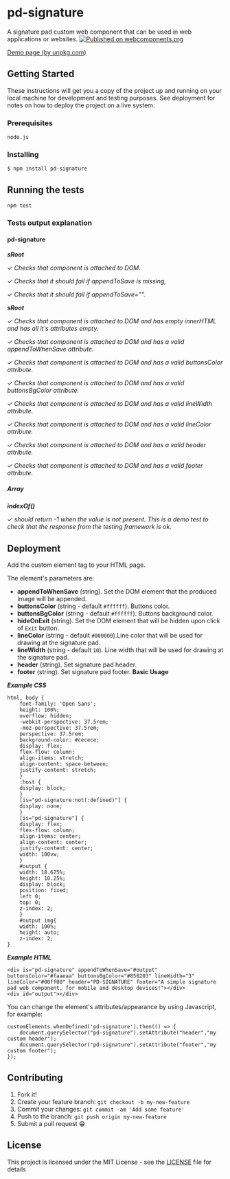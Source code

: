 # pd-signature

A signature pad custom web component that can be used in web applications or websites.
[![Published on webcomponents.org](https://img.shields.io/badge/webcomponents.org-published-blue.svg)](https://www.webcomponents.org/element/pd-signature)

[Demo page (by unpkg.com)](https://unpkg.com/pd-signature@1.0.1/pd-signature.html)

## Getting Started

These instructions will get you a copy of the project up and running on your local machine for development and testing purposes. See deployment for notes on how to deploy the project on a live system.

### Prerequisites

`node.js`

### Installing

`$ npm install pd-signature`

## Running the tests

`npm test`

### Tests output explanation

#### pd-signature

_**sRoot**_

_✓ Checks that component is attached to DOM._

_✓ Checks that it should fail if appendToSave is missing,_

_✓ Checks that it should fail if appendToSave=""._

_**sRoot**_

_✓ Checks that component is attached to DOM and has empty innerHTML and has all it's attributes empty._

_✓ Checks that component is attached to DOM and has a valid appendToWhenSave attribute._

_✓ Checks that component is attached to DOM and has a valid buttonsColor attribute._

_✓ Checks that component is attached to DOM and has a valid buttonsBgColor attribute._

_✓ Checks that component is attached to DOM and has a valid lineWidth attribute._

_✓ Checks that component is attached to DOM and has a valid lineColor attribute._

_✓ Checks that component is attached to DOM and has a valid header attribute._

_✓ Checks that component is attached to DOM and has a valid footer attribute._

##### Array

_**indexOf()**_

_✓ should return -1 when the value is not present. This is a demo test to check that the response from the testing framework is ok._


## Deployment

Add the custom element tag to your HTML page. 

The element's parameters are:

 - **appendToWhenSave** (string). Set the DOM element that the produced Image will be appended. 
 - **buttonsColor** (string - default `#ffffff`). Buttons color.
 - **buttonsBgColor** (string - default `#ffffff`). Buttons background color.
 - **hideOnExit** (string). Set the DOM element that will be hidden upon click of `Exit` button.
 - **lineColor** (string - default `#000000`).Line color that will be used for drawing at the signature pad.
 - **lineWidth** (string - default `10`). Line width that will be used for drawing at the signature pad.
 - **header** (string). Set signature pad header.
 - **footer** (string). Set signature pad footer.
**Basic Usage**

***Example CSS***

    html, body {
		font-family: 'Open Sans';
		height: 100%;
		overflow: hidden;
		-webkit-perspective: 37.5rem;
		-moz-perspective: 37.5rem;
		perspective: 37.5rem;
		background-color: #cecece;
		display: flex;
		flex-flow: column;
		align-items: stretch;
		align-content: space-between;
		justify-content: stretch;
		}
		:host {
		display: block;
		}
		[is="pd-signature:not(:defined)"] {
		display: none;
		}
		[is="pd-signature"] {
		display: flex;
		flex-flow: column;
		align-items: center;
		align-content: center;
		justify-content: center;
		width: 100vw;
		}
		#output {
		width: 18.675%;
		height: 10.25%;
		display: block;
		position: fixed;
		left 0;
		top: 0;
		z-index: 2;
		}
		#output img{
		width: 100%;
		height: auto;
		z-index: 2;
	}

***Example HTML***

	<div is="pd-signature" appendToWhenSave="#output" buttonsColor="#faaeaa" buttonsBgColor="#850203" lineWidth="3" lineColor="#00ff00" header="PD-SIGNATURE" footer="A simple signature pad web component, for mobile and desktop devices!"></div>
	<div id="output"></div>

You can change the element's attributes/appearance by using Javascript, for example:

	customElements.whenDefined('pd-signature').then(() => {
		document.querySelector("pd-signature").setAttribute("header","my custom header");
		document.querySelector("pd-signature").setAttribute("footer","my custom footer");
	});

## Contributing

1. Fork it!
2. Create your feature branch: `git checkout -b my-new-feature`
3. Commit your changes: `git commit -am 'Add some feature'`
4. Push to the branch: `git push origin my-new-feature`
5. Submit a pull request 😁

## License

This project is licensed under the MIT License - see the [LICENSE](LICENSE) file for details